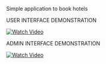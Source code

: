 
Simple application to book hotels

USER INTERFACE DEMONSTRATION

[![Watch Video]()](https://www.veed.io/view/572f87e8-7a88-405c-9410-83275aac63e6)

ADMIN INTERFACE DEMONSTRATION

[![Watch Video]()](https://www.veed.io/view/ad4cb58f-e36d-4407-b146-fc46aa5c2f54)
